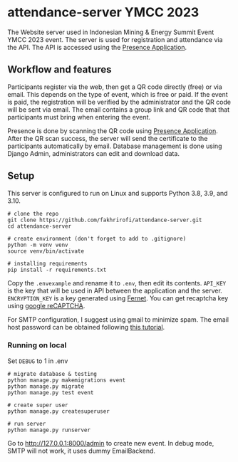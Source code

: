 # attendance-server YMCC 2023
The Website server used in Indonesian Mining & Energy Summit Event YMCC 2023 event. The server is used for registration and attendance via the API. The API is accessed using the [Presence Application](https://github.com/fakhrirofi/ymcc_presence).

## Workflow and features
Participants register via the web, then get a QR code directly (free) or via email. This depends on the type of event, which is free or paid. If the event is paid, the registration will be verified by the administrator and the QR code will be sent via email. The email contains a group link and QR code that that participants must bring when entering the event.

Presence is done by scanning the QR code using [Presence Application](https://github.com/fakhrirofi/ymcc_presence). After the QR scan success, the server will send the certificate to the participants automatically by email.
Database management is done using Django Admin, administrators can edit and download data.

## Setup
This server is configured to run on Linux and supports Python 3.8, 3.9, and 3.10.

```
# clone the repo
git clone https://github.com/fakhrirofi/attendance-server.git
cd attendance-server

# create environment (don't forget to add to .gitignore)
python -m venv venv
source venv/bin/activate

# installing requirements
pip install -r requirements.txt
```

Copy the `.envexample` and rename it to `.env`, then edit its contents. `API_KEY` is the key that will be used in API between the application and the server. `ENCRYPTION_KEY` is a key generated using [Fernet](https://cryptography.io/en/latest/fernet/#cryptography.fernet.Fernet). You can get recaptcha key using [google reCAPTCHA](https://www.google.com/recaptcha/admin/create).

For SMTP configuration, I suggest using gmail to minimize spam. The email host password can be obtained following [this tutorial](https://www.febooti.com/products/automation-workshop/tutorials/enable-google-app-passwords-for-smtp.html).

### Running on local
Set `DEBUG` to 1 in .env
```
# migrate database & testing
python manage.py makemigrations event
python manage.py migrate
python manage.py test event

# create super user
python manage.py createsuperuser

# run server
python manage.py runserver
```

Go to http://127.0.0.1:8000/admin to create new event. In debug mode, SMTP will not work, it uses dummy EmailBackend.